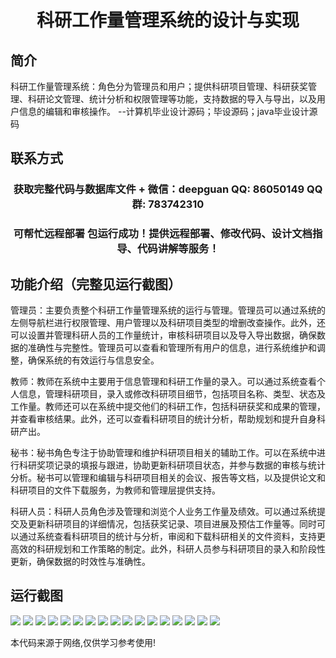 <p><h1 align="center">科研工作量管理系统的设计与实现</h1></p>

## 简介
科研工作量管理系统：角色分为管理员和用户；提供科研项目管理、科研获奖管理、科研论文管理、统计分析和权限管理等功能，支持数据的导入与导出，以及用户信息的编辑和审核操作。    --计算机毕业设计源码；毕设源码；java毕业设计源码


## 联系方式
<p><h3 align="center">获取完整代码与数据库文件 + 微信：deepguan QQ: 86050149 QQ群: 783742310</h3></p>
<p><h3 align="center">可帮忙远程部署 包运行成功！提供远程部署、修改代码、设计文档指导、代码讲解等服务！</h3></p>

## 功能介绍（完整见运行截图）
管理员：主要负责整个科研工作量管理系统的运行与管理。管理员可以通过系统的左侧导航栏进行权限管理、用户管理以及科研项目类型的增删改查操作。此外，还可以设置并管理科研人员的工作量统计，审核科研项目以及导入导出数据，确保数据的准确性与完整性。管理员可以查看和管理所有用户的信息，进行系统维护和调整，确保系统的有效运行与信息安全。

教师：教师在系统中主要用于信息管理和科研工作量的录入。可以通过系统查看个人信息，管理科研项目，录入或修改科研项目细节，包括项目名称、类型、状态及工作量。教师还可以在系统中提交他们的科研工作，包括科研获奖和成果的管理，并查看审核结果。此外，还可以查看科研项目的统计分析，帮助规划和提升自身科研产出。

秘书：秘书角色专注于协助管理和维护科研项目相关的辅助工作。可以在系统中进行科研奖项记录的填报与跟进，协助更新科研项目状态，并参与数据的审核与统计分析。秘书可以管理和编辑与科研项目相关的会议、报告等文档，以及提供论文和科研项目的文件下载服务，为教师和管理层提供支持。

科研人员：科研人员角色涉及管理和浏览个人业务工作量及绩效。可以通过系统提交及更新科研项目的详细情况，包括获奖记录、项目进展及预估工作量等。同时可以通过系统查看科研项目的统计与分析，审阅和下载科研相关的文件资料，支持更高效的科研规划和工作策略的制定。此外，科研人员参与科研项目的录入和阶段性更新，确保数据的时效性与准确性。


## 运行截图
![](img/001.jpg)
![](img/002.jpg)
![](img/003.jpg)
![](img/004.jpg)
![](img/005.jpg)
![](img/006.jpg)
![](img/007.jpg)
![](img/008.jpg)
![](img/009.jpg)
![](img/010.jpg)
![](img/011.jpg)
![](img/012.jpg)
![](img/013.jpg)
![](img/014.jpg)
![](img/015.jpg)
![](img/016.jpg)
![](img/017.jpg)

<p>本代码来源于网络,仅供学习参考使用!</p>
